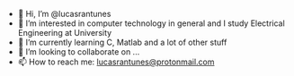 - 👋 Hi, I’m @lucasrantunes
- 👀 I’m interested in computer technology in general and I study Electrical Engineering at University
- 🌱 I’m currently learning C, Matlab and a lot of other stuff
- 💞️ I’m looking to collaborate on ...
- 📫 How to reach me: lucasrantunes@protonmail.com

<!---
lucasrantunes/lucasrantunes is a ✨ special ✨ repository because its `README.md` (this file) appears on your GitHub profile.
You can click the Preview link to take a look at your changes.
--->
